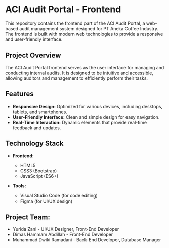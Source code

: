 # ACI Audit Portal - Frontend

This repository contains the frontend part of the ACI Audit Portal, a web-based audit management system designed for PT Aneka Coffee Industry. The frontend is built with modern web technologies to provide a responsive and user-friendly interface.

## Project Overview

The ACI Audit Portal frontend serves as the user interface for managing and conducting internal audits. It is designed to be intuitive and accessible, allowing auditors and management to efficiently perform their tasks.

## Features

- **Responsive Design:** Optimized for various devices, including desktops, tablets, and smartphones.
- **User-Friendly Interface:** Clean and simple design for easy navigation.
- **Real-Time Interaction:** Dynamic elements that provide real-time feedback and updates.

## Technology Stack

- **Frontend:**
  - HTML5
  - CSS3 (Bootstrap)
  - JavaScript (ES6+)

- **Tools:**
  - Visual Studio Code (for code editing)
  - Figma (for UI/UX design)

## Project Team:

- Yurida Zani - UI/UX Designer, Front-End Developer
- Dimas Hammam Abdillah - Front-End Developer
- Muhammad Dwiki Ramadani - Back-End Developer, Database Manager

